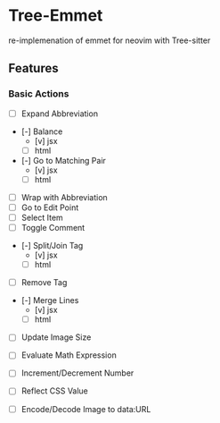 # Tree-Emmet

re-implemenation of emmet for neovim with Tree-sitter

## Features

### Basic Actions
- [ ] Expand Abbreviation
- [-] Balance
    - [v] jsx
    - [ ] html
- [-] Go to Matching Pair
    - [v] jsx
    - [ ] html
- [ ] Wrap with Abbreviation
- [ ] Go to Edit Point
- [ ] Select Item
- [ ] Toggle Comment
- [-] Split/Join Tag
    - [v] jsx
    - [ ] html
- [ ] Remove Tag
- [-] Merge Lines
    - [v] jsx
    - [ ] html
- [ ] Update Image Size
- [ ] Evaluate Math Expression
- [ ] Increment/Decrement Number
- [ ] Reflect CSS Value
- [ ] Encode/Decode Image to data:URL

